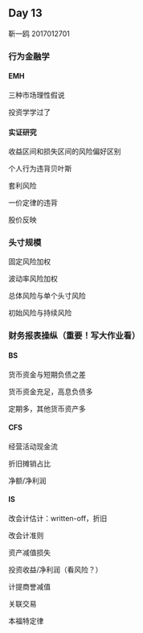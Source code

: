 ## Day 13

靳一鸥 2017012701

### 行为金融学

#### EMH

三种市场理性假说

投资学学过了

#### 实证研究 

收益区间和损失区间的风险偏好区别

个人行为违背贝叶斯

套利风险

一价定律的违背

股价反映

### 头寸规模

固定风险加权

波动率风险加权

总体风险与单个头寸风险

初始风险与持续风险

### 财务报表操纵（重要！写大作业看）

#### BS

货币资金与短期负债之差

货币资金充足，高息负债多

定期多，其他货币资产多

#### CFS

经营活动现金流

折旧摊销占比

净额/净利润

#### IS

改会计估计：written-off，折旧

改会计准则

资产减值损失

投资收益/净利润（看风险？）

计提商誉减值

关联交易

本福特定律






